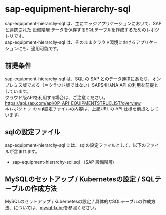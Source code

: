 # sap-equipment-hierarchy-sql
sap-equipment-hierarchy-sql は、主にエッジアプリケーションにおいて、SAPと連携された 設備階層 データを保存するSQLテーブルを作成するためのレポジトリです。  
sap-equipment-hierarchy-sql は、そのままクラウド環境におけるアプリケーションにも、適用可能です。  

## 前提条件  
sap-equipment-hierarchy-sql は、SQL の SAP とのデータ連携にあたり、オンプレミス版である（＝クラウド版ではない）SAPS4HANA API の利用を前提としています。  
クラウド版APIを利用する場合は、ご注意ください。  
https://api.sap.com/api/OP_API_EQUIPMENTSTRUCLIST/overview  
本レポジトリ の sql設定ファイルの内容は、上記URL の API 仕様を前提としています。  

## sqlの設定ファイル  
sap-equipment-hierarchy-sql には、sqlの設定ファイルとして、以下のファイルが含まれます。 

* sap-equipment-hierarchy-sql.sql （SAP 設備階層）

## MySQLのセットアップ / Kubernetesの設定 / SQLテーブルの作成方法  
MySQLのセットアップ / Kubernetesの設定 / 具体的なSQLテーブルの作成方法、については、[mysql-kube](https://github.com/latonaio/mysql-kube)を参照ください。  
